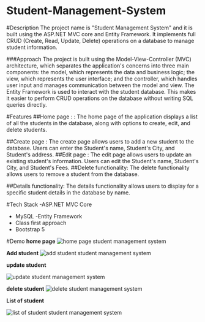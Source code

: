 # Student-Management-System
#Description
The project name is "Student Management System" and it is built using the ASP.NET MVC core and Entity Framework.
It implements full CRUD (Create, Read, Update, Delete) operations on a database to manage student information.

###Approach
The project is built using the Model-View-Controller (MVC) architecture, which separates the application's concerns into three main components: 
the model, which represents the data and business logic;
the view, which represents the user interface; and the controller, which handles user input and manages communication between the model and view.
The Entity Framework is used to interact with the student database. This makes it easier to perform CRUD operations on the database without writing SQL queries directly.


#Features
##Home page : : The home page of the application displays a list of all the students in the database, along with options to create, edit, and delete students.

##Create page : The create page allows users to add a new student to the database. Users can enter the Student's name, Student's City, and Student's address.
##Edit page : The edit page allows users to update an existing student's information. Users can edit the Student's name, Student's City, and Student's Fees.
##Delete functionality: The delete functionality allows users to remove a student from the database.

##Details functionality: The details functionality allows users to display for a specific student details in the database by name.

#Tech Stack
-ASP.NET MVC Core
-	MySQL
-Entity Framework
-	Class first approach
- Bootstrap 5

#Demo
**home page**
![home page student management system](https://user-images.githubusercontent.com/122015530/220891869-025fe429-dbf6-4fcf-be7f-eddc3cb7453f.png)

**Add student**
![add student student management system](https://user-images.githubusercontent.com/122015530/220892480-a1fcded2-0f14-485f-872a-3c70ab2740cb.png)

**update student**

![update student management system](https://user-images.githubusercontent.com/122015530/220892905-93dca63a-5387-4bf8-8ca9-edec0bac83bc.png)

**delete student**
![delete student management system](https://user-images.githubusercontent.com/122015530/220893028-af683661-aadc-45d7-8edd-760ef2a8d434.png)

**List of student**

![list of student  student management system](https://user-images.githubusercontent.com/122015530/220893158-7ae69e5e-f8f3-4b97-8389-457ce3b39fcc.png)

